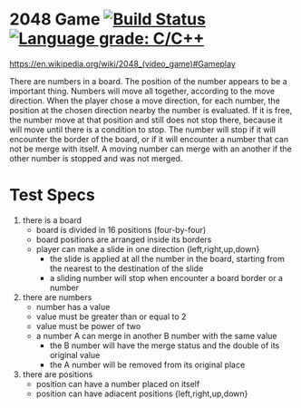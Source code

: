 # 2048 Game [![Build Status][ci_img]][ci_link] [![Language grade: C/C++][cq_img]][cq_link]
[ci_link]: https://travis-ci.org/campisano/cpp_tdd_2048_game
[ci_img]: https://travis-ci.org/campisano/cpp_tdd_2048_game.svg?branch=master "Continuous Integration"
[cq_link]: https://lgtm.com/projects/g/campisano/cpp_tdd_2048_game/context:cpp
[cq_img]: https://img.shields.io/lgtm/grade/cpp/g/campisano/cpp_tdd_2048_game.svg?logo=lgtm&logoWidth=18 "Code Quality"

https://en.wikipedia.org/wiki/2048_(video_game)#Gameplay

There are numbers in a board. The position of the number appears to be a important thing. Numbers will move all together, according to the move direction. When the player chose a move direction, for each number, the position at the chosen direction nearby the number is evaluated. If it is free, the number move at that position and still does not stop there, because it will move until there is a condition to stop. The number will stop if it will encounter the border of the board, or if it will encounter a number that can not be merge with itself. A moving number can merge with an another if the other number is stopped and was not merged.

# Test Specs

1) there is a board
    - board is divided in 16 positions (four-by-four)
    - board positions are arranged inside its borders
    - player can make a slide in one direction {left,right,up,down}
        - the slide is applied at all the number in the board, starting from the nearest to the destination of the slide
        - a sliding number will stop when encounter a board border or a number
0) there are numbers
    - number has a value
    - value must be greater than or equal to 2
    - value must be power of two
    - a number A can merge in another B number with the same value
        - the B number will have the merge status and the double of its original value
        - the A number will be removed from its original place
0) there are positions
    - position can have a number placed on itself
    - position can have adiacent positions {left,right,up,down}
